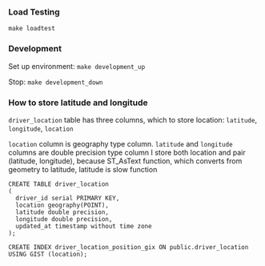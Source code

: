 ### Load Testing

`make loadtest`

### Development

Set up environment:
`make development_up`

Stop:
`make development_down`

### How to store latitude and longitude
`driver_location` table has three columns, which to store location: `latitude`, `longitude`, `location`

`location` column is geography type column. `latitude` and `longitude` columns are double precision type column
I store both location and pair (latitude, longitude), because ST_AsText function, which converts from geometry to latitude, latitude is slow function

```
CREATE TABLE driver_location
(
  driver_id serial PRIMARY KEY,
  location geography(POINT),
  latitude double precision,
  longitude double precision,
  updated_at timestamp without time zone
);

CREATE INDEX driver_location_position_gix ON public.driver_location USING GIST (location);
```